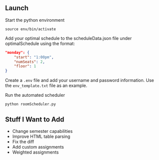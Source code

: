 ## Launch
Start the python environment

`source env/bin/activate`

Add your optimal schedule to the scheduleData.json file under optimalSchedule using the format:

```JSON
"monday": {
    "start": "1:00pm",
    "numSeats": 2,
    "floor": 1
}
```

Create a `.env` file and add your username and password information.
Use the `env_template.txt` file as an example.

Run the automated scheduler

`python roomScheduler.py`


## Stuff I Want to Add
- Change semester capabilities
- Improve HTML table parsing
- Fix the diff
- Add custom assignments
- Weighted assignments